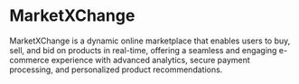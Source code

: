 # MarketXChange
MarketXChange is a dynamic online marketplace that enables users to buy, sell, and bid on products in real-time, offering a seamless and engaging e-commerce experience with advanced analytics, secure payment processing, and personalized product recommendations.
